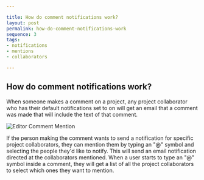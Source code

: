 ```yaml
---

title: How do comment notifications work?
layout: post
permalink: how-do-comment-notifications-work
sequence: 3
tags:
- notifications
- mentions
- collaborators

---
```


## How do comment notifications work? 
When someone makes a comment on a project, any project collaborator who has their default notifications set to on will get an email that a comment was made that will include the text of that comment. 

![Editor Comment Mention](https://s3.amazonaws.com/beegit-images/helpImages/editor-comment-mention.png)

If the person making the comment wants to send a notification for specific project collaborators, they can mention them by typing an "@" symbol and selecting the people they'd like to notify. This will send an email notification directed at the collaborators mentioned. When a user starts to type an "@" symbol inside a comment, they will get a list of all the project collaborators to select which ones they want to mention. 
